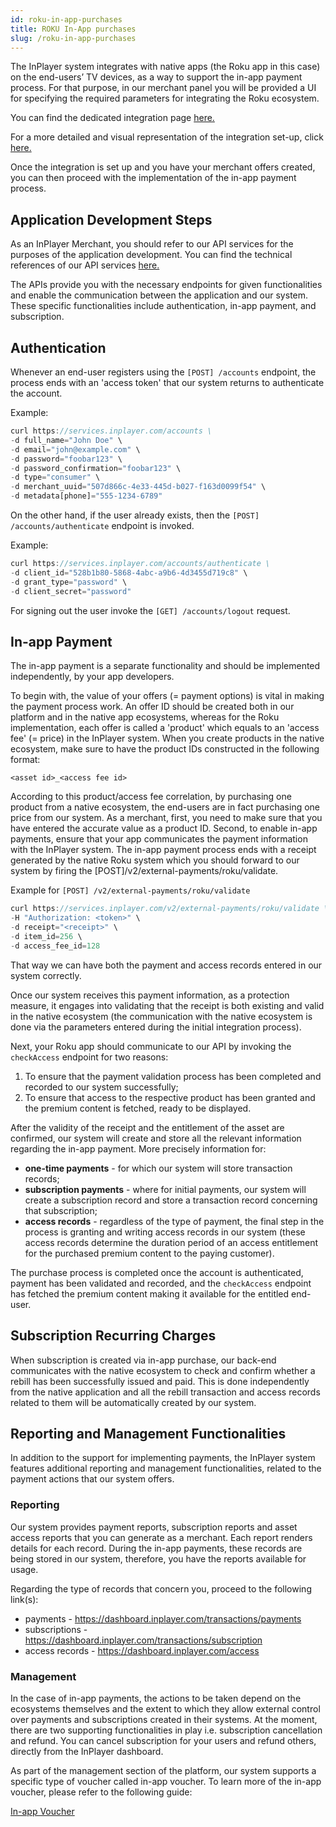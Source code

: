 ```yaml
---
id: roku-in-app-purchases
title: ROKU In-App purchases
slug: /roku-in-app-purchases
---
```


The InPlayer system integrates with native apps (the Roku app in this case) on the end-users’ TV devices, as a way to support the in-app payment process. For that purpose, in our merchant panel you will be provided a UI for specifying the required parameters for integrating the Roku ecosystem.

You can find the dedicated integration page [here.](https://dashboard.inplayer.com/settings/integrations/in-app-integrations)

For a more detailed and visual representation of the integration set-up, click [here.](https://inplayer.com/docs/in-app-purchases/roku/) 

Once the integration is set up and you have your merchant offers created, you can then proceed with the implementation of the in-app payment process. 

## Application Development Steps

As an InPlayer Merchant, you should refer to our API services for the purposes of the application development. You can find the technical references of our API services [here.](https://docs.inplayer.com/api/)

The APIs provide you with the necessary endpoints for given functionalities and enable the communication between the application and our system. 
These specific functionalities include authentication, in-app payment, and subscription.

## Authentication 

Whenever an end-user registers using the `[POST] /accounts` endpoint, the process ends with an 'access token' that our system returns to authenticate the account. 

Example:

```javascript
curl https://services.inplayer.com/accounts \
-d full_name="John Doe" \
-d email="john@example.com" \
-d password="foobar123" \
-d password_confirmation="foobar123" \
-d type="consumer" \
-d merchant_uuid="507d866c-4e33-445d-b027-f163d0099f54" \
-d metadata[phone]="555-1234-6789"
```

On the other hand, if the user already exists, then the `[POST] /accounts/authenticate` endpoint is invoked.

Example:

```javascript
curl https://services.inplayer.com/accounts/authenticate \
-d client_id="528b1b80-5868-4abc-a9b6-4d3455d719c8" \
-d grant_type="password" \
-d client_secret="password"
```

For signing out the user invoke the `[GET] /accounts/logout` request.

## In-app Payment

The in-app payment is a separate functionality and should be implemented independently, by your app developers. 

To begin with, the value of your offers (= payment options) is vital in making the payment process work. An offer ID should be created both in our platform and in the native app ecosystems, whereas for the Roku implementation, each offer is called a 'product' which equals to an 'access fee' (= price) in the InPlayer system. When you create products in the native ecosystem, make sure to have the product IDs constructed in the following format: 

`<asset id>_<access fee id>`

According to this product/access fee correlation, by purchasing one product from a native ecosystem, the end-users are in fact purchasing one price from our system. 
As a merchant, first, you need to make sure that you have entered the accurate value as a product ID. Second, to enable in-app payments, ensure that your app communicates the payment information with the InPlayer system. The in-app payment process ends with a receipt generated by the native Roku system which you should forward to our system by firing the [POST]/v2/external-payments/roku/validate. 

Example for `[POST] /v2/external-payments/roku/validate`

```javascript
curl https://services.inplayer.com/v2/external-payments/roku/validate \
-H "Authorization: <token>" \
-d receipt="<receipt>" \
-d item_id=256 \
-d access_fee_id=128
```

That way we can have both the payment and access records entered in our system correctly.

Once our system receives this payment information, as a protection measure, it engages into validating that the receipt is both existing and valid in the native ecosystem (the communication with the native ecosystem is done via the parameters entered during the initial integration process). 

Next, your Roku app should communicate to our API by invoking the `checkAccess` endpoint for two reasons:

1. To ensure that the payment validation process has been completed and recorded to our system successfully;
2. To ensure that access to the respective product has been granted and the premium content is fetched, ready to be displayed. 

After the validity of the receipt and the entitlement of the asset are confirmed, our system will create and store all the relevant information regarding the in-app payment. More precisely information for:

* **one-time payments** - for which our system will store transaction records;
* **subscription payments** - where for initial payments, our system will create a subscription record and store a transaction record concerning that subscription;
* **access records** - regardless of the type of payment, the final step in the process is granting and writing access records in our system (these access records determine the duration period of an access entitlement for the purchased premium content to the paying customer).

The purchase process is completed once the account is authenticated, payment has been validated and recorded, and the `checkAccess` endpoint has fetched the premium content making it available for the entitled end-user. 

## Subscription Recurring Charges

When subscription is created via in-app purchase, our back-end communicates with the native ecosystem to check and confirm whether a rebill has been successfully issued and paid. This is done independently from the native application and all the rebill transaction and access records related to them will be automatically created by our system.


## Reporting and Management Functionalities
  
In addition to the support for implementing payments, the InPlayer system features additional reporting and management functionalities, related to the payment actions that our system offers.

### Reporting

Our system provides payment reports, subscription reports and asset access reports that you can generate as a merchant. Each report renders details for each record. During the in-app payments, these records are being stored in our system, therefore, you have the reports available for usage.

Regarding the type of records that concern you, proceed to the following link(s):
- payments - https://dashboard.inplayer.com/transactions/payments 
- subscriptions - https://dashboard.inplayer.com/transactions/subscription 
- access records - https://dashboard.inplayer.com/access 

### Management

In the case of in-app payments, the actions to be taken depend on the ecosystems themselves and the extent to which they allow external control over payments and subscriptions created in their systems. 
At the moment, there are two supporting functionalities in play i.e. subscription cancellation and refund.  You can cancel subscription for your users and refund others, directly from the InPlayer dashboard. 

As part of the management section of the platform, our system supports a specific type of voucher called in-app voucher. To learn more of the in-app voucher, please refer to the following guide: 

[In-app Voucher](in-app-voucher)







